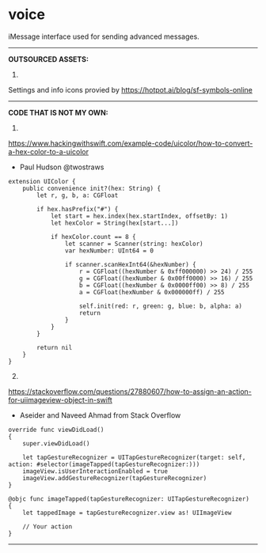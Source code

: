 # voice
iMessage interface used for sending advanced messages.

---
**OUTSOURCED ASSETS:**

1.
Settings and info icons provied by 
https://hotpot.ai/blog/sf-symbols-online

---
**CODE THAT IS NOT MY OWN:**

1.
https://www.hackingwithswift.com/example-code/uicolor/how-to-convert-a-hex-color-to-a-uicolor
- Paul Hudson @twostraws

```
extension UIColor {
    public convenience init?(hex: String) {
        let r, g, b, a: CGFloat

        if hex.hasPrefix("#") {
            let start = hex.index(hex.startIndex, offsetBy: 1)
            let hexColor = String(hex[start...])

            if hexColor.count == 8 {
                let scanner = Scanner(string: hexColor)
                var hexNumber: UInt64 = 0

                if scanner.scanHexInt64(&hexNumber) {
                    r = CGFloat((hexNumber & 0xff000000) >> 24) / 255
                    g = CGFloat((hexNumber & 0x00ff0000) >> 16) / 255
                    b = CGFloat((hexNumber & 0x0000ff00) >> 8) / 255
                    a = CGFloat(hexNumber & 0x000000ff) / 255

                    self.init(red: r, green: g, blue: b, alpha: a)
                    return
                }
            }
        }

        return nil
    }
}
```

2. 
https://stackoverflow.com/questions/27880607/how-to-assign-an-action-for-uiimageview-object-in-swift
- Aseider and Naveed Ahmad from Stack Overflow
```
override func viewDidLoad()
{
    super.viewDidLoad()

    let tapGestureRecognizer = UITapGestureRecognizer(target: self, action: #selector(imageTapped(tapGestureRecognizer:)))
    imageView.isUserInteractionEnabled = true
    imageView.addGestureRecognizer(tapGestureRecognizer)
}

@objc func imageTapped(tapGestureRecognizer: UITapGestureRecognizer)
{
    let tappedImage = tapGestureRecognizer.view as! UIImageView

    // Your action
}
```

---

